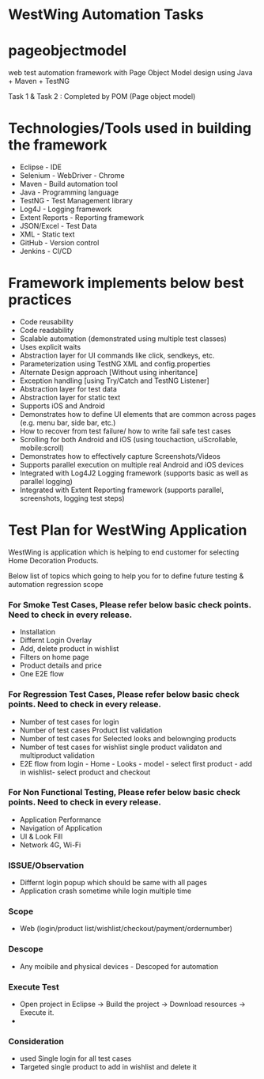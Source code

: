 # WestWing Automation Tasks
# pageobjectmodel
web test automation framework with Page Object Model design using Java + Maven + TestNG

Task 1 & Task 2 : Completed by POM (Page object model)

Technologies/Tools used in building the framework
=================================================
- Eclipse - IDE
- Selenium - WebDriver - Chrome
- Maven - Build automation tool
- Java - Programming language
- TestNG - Test Management library
- Log4J - Logging framework
- Extent Reports - Reporting framework
- JSON/Excel - Test Data
- XML - Static text
- GitHub - Version control
- Jenkins - CI/CD

Framework implements below best practices
=========================================
- Code reusability
- Code readability
- Scalable automation (demonstrated using multiple test classes)
- Uses explicit waits
- Abstraction layer for UI commands like click, sendkeys, etc.
- Parameterization using TestNG XML and config.properties
- Alternate Design approach [Without using inheritance]
- Exception handling [using Try/Catch and TestNG Listener]
- Abstraction layer for test data
- Abstraction layer for static text
- Supports iOS and Android
- Demonstrates how to define UI elements that are common across pages (e.g. menu bar, side bar, etc.)
- How to recover from test failure/ how to write fail safe test cases
- Scrolling for both Android and iOS (using touchaction, uiScrollable, mobile:scroll)
- Demonstrates how to effectively capture Screenshots/Videos
- Supports parallel execution on multiple real Android and iOS devices
- Integrated with Log4J2 Logging framework (supports basic as well as parallel logging)
- Integrated with Extent Reporting framework (supports parallel, screenshots, logging test steps)


# Test Plan for WestWing Application
WestWing is application which is helping to end customer for selecting Home Decoration Products.

Below list of topics which going to help you for to define future testing & automation regression scope 


### For Smoke Test Cases, Please refer below basic check points. Need to check in every release.
   
* Installation
* Differnt Login Overlay
* Add, delete product in wishlist
* Filters on home page
* Product details and price
* One E2E flow


### For Regression Test Cases, Please refer below basic check points. Need to check in every release.


- Number of test cases for login 
- Number of test cases  Product list validation
- Number of test cases for Selected looks and belownging products
- Number of test cases for wishlist single product validaton and multiproduct validation
- E2E flow from login - Home - Looks - model - select first product  - add in wishlist- select product and checkout

### For Non Functional Testing, Please refer below basic check points. Need to check in every release.

- Application Performance
- Navigation of Application
- UI & Look Fill
- Network 4G, Wi-Fi 


### ISSUE/Observation

- Differnt login popup which should be same with all pages
- Application crash sometime while login multiple time


### Scope

- Web (login/product list/wishlist/checkout/payment/ordernumber)

### Descope

- Any moibile and physical devices - Descoped for automation

### Execute Test

- Open project in Eclipse -> Build the project -> Download resources -> Execute it.
- 
### Consideration

- used Single login for all test cases
- Targeted single product to add in wishlist and delete it

